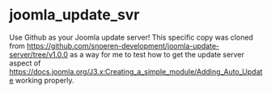 # joomla_update_svr
Use Github as your Joomla update server! 
This specific copy was cloned from https://github.com/snoeren-development/joomla-update-server/tree/v1.0.0 as a way for me to test how to get the update server aspect of https://docs.joomla.org/J3.x:Creating_a_simple_module/Adding_Auto_Update working properly.
